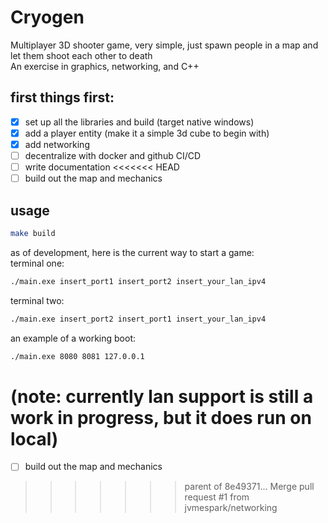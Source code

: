 # Cryogen
Multiplayer 3D shooter game, very simple, just spawn people in a map and let them shoot each other to death  
An exercise in graphics, networking, and C++  

## first things first:
- [x] set up all the libraries and build (target native windows)
- [x] add a player entity (make it a simple 3d cube to begin with)
- [x] add networking
- [ ] decentralize with docker and github CI/CD
- [ ] write documentation 
<<<<<<< HEAD
- [ ] build out the map and mechanics  

## usage
```bash
make build
```
as of development, here is the current way to start a game:  
terminal one:  
```bash
./main.exe insert_port1 insert_port2 insert_your_lan_ipv4
```
terminal two:  
```bash
./main.exe insert_port2 insert_port1 insert_your_lan_ipv4
```
an example of a working boot:  
```bash
./main.exe 8080 8081 127.0.0.1
```
(note: currently lan support is still a work in progress, but it does run on local)
=======
- [ ] build out the map and mechanics  
>>>>>>> parent of 8e49371... Merge pull request #1 from jvmespark/networking
